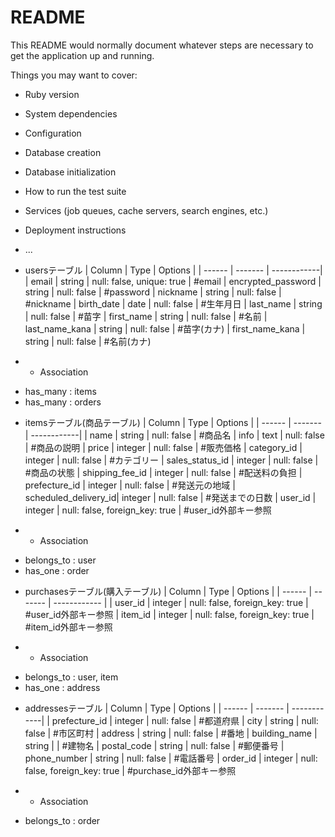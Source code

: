 # README

This README would normally document whatever steps are necessary to get the
application up and running.

Things you may want to cover:

* Ruby version

* System dependencies

* Configuration

* Database creation

* Database initialization

* How to run the test suite

* Services (job queues, cache servers, search engines, etc.)

* Deployment instructions

* ...




<!-- usersテーブル -->

* usersテーブル
| Column             | Type               | Options     |
| ------             | -------            | ------------| 
| email              | string             | null: false, unique: true | #email
| encrypted_password | string             | null: false | #password
| nickname           | string             | null: false | #nickname
| birth_date         | date               | null: false | #生年月日
| last_name          | string             | null: false | #苗字
| first_name         | string             | null: false | #名前
| last_name_kana     | string             | null: false | #苗字(カナ)
| first_name_kana    | string             | null: false | #名前(カナ)

* * Association
- has_many : items
- has_many : orders

<!-- itemsテーブル -->

* itemsテーブル(商品テーブル)
| Column               | Type    | Options     |
| ------               | ------- | ------------|
| name                 | string  | null: false | #商品名
| info                 | text    | null: false | #商品の説明
| price                | integer | null: false | #販売価格
| category_id          | integer | null: false | #カテゴリー
| sales_status_id      | integer | null: false | #商品の状態
| shipping_fee_id      | integer | null: false | #配送料の負担
| prefecture_id        | integer | null: false | #発送元の地域
| scheduled_delivery_id| integer | null: false | #発送までの日数
| user_id              | integer | null: false, foreign_key: true | #user_id外部キー参照


* * Association
- belongs_to : user
- has_one : order

<!-- purchasesテーブル -->

* purchasesテーブル(購入テーブル)
| Column          | Type    | Options      |
| ------          | ------- | ------------ |
| user_id         | integer | null: false, foreign_key: true  | #user_id外部キー参照
| item_id         | integer | null: false, foreign_key: true  | #item_id外部キー参照

* * Association
- belongs_to : user, item
- has_one : address


<!-- addressesテーブル -->

* addressesテーブル
| Column          | Type    | Options     |
| ------          | ------- | ------------|
| prefecture_id   | integer | null: false | #都道府県
| city            | string  | null: false | #市区町村
| address         | string  | null: false | #番地
| building_name   | string  |             | #建物名
| postal_code     | string  | null: false | #郵便番号
| phone_number    | string  | null: false | #電話番号
| order_id     | integer | null: false, foreign_key: true  | #purchase_id外部キー参照


* * Association
- belongs_to : order